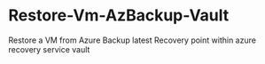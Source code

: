 # Restore-Vm-AzBackup-Vault
Restore a VM from Azure Backup latest Recovery point within azure recovery service vault
